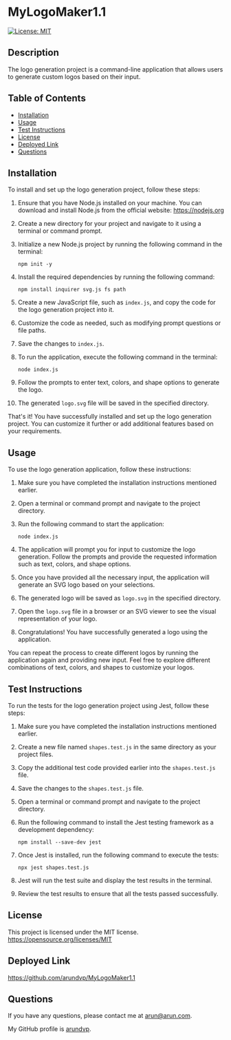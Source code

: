 # MyLogoMaker1.1
  [![License: MIT](https://img.shields.io/badge/License-MIT-yellow.svg)](https://opensource.org/licenses/MIT)
 ## Description
  The logo generation project is a command-line application that allows users to generate custom logos based on their input.
  ## Table of Contents
  - [Installation](#installation)
  - [Usage](#usage)
  - [Test Instructions](#test-instructions)
  - [License](#license)
  - [Deployed Link](#deployed-link)
  - [Questions](#questions)

  ## Installation <a name="installation"></a>

 To install and set up the logo generation project, follow these steps:

1. Ensure that you have Node.js installed on your machine. You can download and install Node.js from the official website: https://nodejs.org

2. Create a new directory for your project and navigate to it using a terminal or command prompt.

3. Initialize a new Node.js project by running the following command in the terminal:
   ```
   npm init -y
   ```

4. Install the required dependencies by running the following command:
   ```
   npm install inquirer svg.js fs path
   ```

5. Create a new JavaScript file, such as `index.js`, and copy the code for the logo generation project into it.

6. Customize the code as needed, such as modifying prompt questions or file paths.

7. Save the changes to `index.js`.

8. To run the application, execute the following command in the terminal:
   ```
   node index.js
   ```

9. Follow the prompts to enter text, colors, and shape options to generate the logo.

10. The generated `logo.svg` file will be saved in the specified directory.

That's it! You have successfully installed and set up the logo generation project. You can customize it further or add additional features based on your requirements.
  

## Usage <a name="usage"></a>

  To use the logo generation application, follow these instructions:

1. Make sure you have completed the installation instructions mentioned earlier.

2. Open a terminal or command prompt and navigate to the project directory.

3. Run the following command to start the application:
   ```
   node index.js
   ```

4. The application will prompt you for input to customize the logo generation. Follow the prompts and provide the requested information such as text, colors, and shape options.

5. Once you have provided all the necessary input, the application will generate an SVG logo based on your selections.

6. The generated logo will be saved as `logo.svg` in the specified directory.

7. Open the `logo.svg` file in a browser or an SVG viewer to see the visual representation of your logo.

8. Congratulations! You have successfully generated a logo using the application.

You can repeat the process to create different logos by running the application again and providing new input. Feel free to explore different combinations of text, colors, and shapes to customize your logos.

  
  ## Test Instructions <a name="test-instructions"></a>
  
  To run the tests for the logo generation project using Jest, follow these steps:

1. Make sure you have completed the installation instructions mentioned earlier.

2. Create a new file named `shapes.test.js` in the same directory as your project files.

3. Copy the additional test code provided earlier into the `shapes.test.js` file.

4. Save the changes to the `shapes.test.js` file.

5. Open a terminal or command prompt and navigate to the project directory.

6. Run the following command to install the Jest testing framework as a development dependency:
   ```
   npm install --save-dev jest
   ```

7. Once Jest is installed, run the following command to execute the tests:
   ```
   npx jest shapes.test.js
   ```

8. Jest will run the test suite and display the test results in the terminal.

9. Review the test results to ensure that all the tests passed successfully.

 
  ## License <a name="license"></a>
  This project is licensed under the MIT license.
  https://opensource.org/licenses/MIT
  
 
  ## Deployed Link <a name="deployed-link"></a>
  https://github.com/arundvp/MyLogoMaker1.1
  
  ## Questions <a name="questions"></a>
  If you have any questions, please contact me at arun@arun.com. 
  
  My GitHub profile is [arundvp](https://github.com/arundvp).